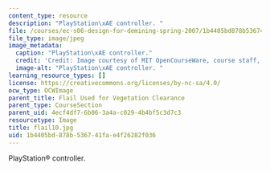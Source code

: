 ```yaml
---
content_type: resource
description: "PlayStation\xAE controller. "
file: /courses/ec-s06-design-for-demining-spring-2007/1b4405bd878b536741fae4f26282f036_flail10.jpg
file_type: image/jpeg
image_metadata:
  caption: "PlayStation\xAE controller."
  credit: 'Credit: Image courtesy of MIT OpenCourseWare, course staff, and students.'
  image-alt: "PlayStation\xAE controller. "
learning_resource_types: []
license: https://creativecommons.org/licenses/by-nc-sa/4.0/
ocw_type: OCWImage
parent_title: Flail Used for Vegetation Clearance
parent_type: CourseSection
parent_uid: 4ecf4df7-6b06-3a4a-c029-4b4bf5c3d7c3
resourcetype: Image
title: flail10.jpg
uid: 1b4405bd-878b-5367-41fa-e4f26282f036
---
```

PlayStation® controller. 